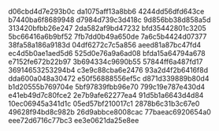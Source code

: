 d06cbd4d7e293b0c
da1075aff13a8bb6
4244dd56dfd643ce
b7440ba6f8689948
d7984d739c3d418c
9d856bb38d858a5d
313420bfbb26e247
2da582af9bd47232
bfd35442801c3205
5bc66416a6b9bf52
7fb7dd0b49a650de
7a6c5b4424d07377
38fa58a186a9183d
04df6272c7c5a856
aeed81a87bc47fd4
ec4d5b0ae1aed5d6
525d0e76a9a6ad08
bfda15a64794a678
e7152fe672b22b97
3b694334c9690b55
57844ff6a487fd17
36914653253294b4
c3e9c88cba6e2476
93a2d4f2b6416f8d
dda600a048a30472
e50f56888556ef5c
d871d339889b80d4
b1d20555b769704e
5bf97839fbb96e70
799c19e787e430d4
e41eb49d7c80fce2
2e7b9afe62277ea4
91d5b1a6643d4d84
10ec06945a341d1c
05ed57bf210017c1
2878b6c31b3c67e0
49628f94bd8c982b
26d9abbce8008cac
77baeac6920654a0
eee72d6716c77bc3
ee3e0621da25e8ee
